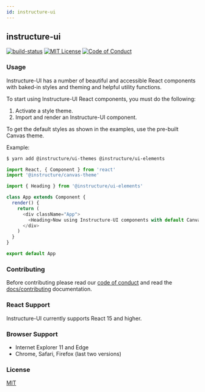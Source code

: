 ```yaml
---
id: instructure-ui
---
```


## instructure-ui

[![build-status][build-status]][build-status-url]
[![MIT License][license-badge]][LICENSE]
[![Code of Conduct][coc-badge]][coc]

### Usage

Instructure-UI has a number of beautiful and accessible React components with baked-in styles and theming and helpful utility functions.

To start using Instructure-UI React components, you must do the following:

1. Activate a style theme.
2. Import and render an Instructure-UI component.

To get the default styles as shown in the examples, use the pre-built Canvas theme.

Example:
```bash
$ yarn add @instructure/ui-themes @instructure/ui-elements
```

```javascript
import React, { Component } from 'react'
import '@instructure/canvas-theme'

import { Heading } from '@instructure/ui-elements'

class App extends Component {
  render() {
    return (
      <div className="App">
        <Heading>Now using Instructure-UI components with default Canvas theme!</Heading>
      </div>
    )
  }
}

export default App
```

### Contributing

Before contributing please read our [code of conduct](#CODE_OF_CONDUCT) and read the [docs/contributing](#contributing) documentation.

### React Support

Instructure-UI currently supports React 15 and higher.

### Browser Support

- Internet Explorer 11 and Edge
- Chrome, Safari, Firefox (last two versions)

### License

[MIT](LICENSE)

[build-status]: https://travis-ci.org/instructure/instructure-ui.svg?branch=master
[build-status-url]: https://travis-ci.org/instructure/instructure-ui "Travis CI"

[license-badge]: https://img.shields.io/npm/l/instructure-ui.svg?style=flat-square
[license]: https://github.com/instructure/instructure-ui/blob/master/LICENSE

[coc-badge]: https://img.shields.io/badge/code%20of-conduct-ff69b4.svg?style=flat-square
[coc]: https://github.com/instructure/instructure-ui/blob/master/CODE_OF_CONDUCT.md
